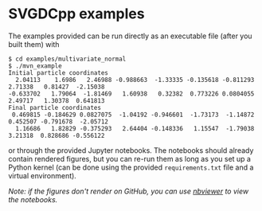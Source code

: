 # SVGDCpp examples

The examples provided can be run directly as an executable file (after you built them) with
```
$ cd examples/multivariate_normal
$ ./mvn_example
Initial particle coordinates
  2.04113    1.6986   2.46988 -0.988663  -1.33335 -0.135618 -0.811293   2.71338   0.81427  -2.15038
-0.633702   1.79064  -1.81469   1.60938   0.32382  0.773226 0.0804055   2.49717   1.30378  0.641813
Final particle coordinates
 0.469815 -0.184629 0.0827075  -1.04192 -0.946601  -1.73173  -1.14872  0.452507 -0.791678  -2.05712
  1.16686   1.82829 -0.375293   2.64404 -0.148336   1.15547  -1.79038   3.21318  0.828686 -0.556122
```
or through the provided Jupyter notebooks. The notebooks should already contain rendered figures, but you can re-run them as long as you set up a Python kernel (can be done using the provided `requirements.txt` file and a virtual environment).

_Note: if the figures don't render on GitHub, you can use [nbviewer](https://nbviewer.org) to view the notebooks._
